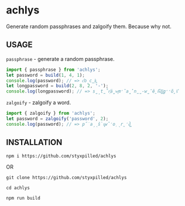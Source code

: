 # achlys

Generate random passphrases and zalgoify them. Because why not.

## USAGE

`passphrase` - generate a random passphrase.

```ts
import { passphrase } from 'achlys';
let password = build(1, 4, 1);
console.log(password); // => c͊o̘c̳k͚
let longpassword = build(2, 8, 2, '-');
console.log(longpassword); // => s̫̝t̼̊r͐ͅä̻w̟ͅm̛̃a̻̽n̼̫-w̫̄ê̯n͆̂d͔͖ĭ͚g̛̛õ̭s̄͛
```

`zalgoify` - zalgoify a word.

```ts
import { zalgoify } from 'achlys';
let password = zalgoify('password', 2);
console.log(password); // => p̋̇a̗̖š̍s͓̝w̌̒o̜̖r̰̒d͇̂
```

## INSTALLATION

`npm i https://github.com/styxpilled/achlys`

OR

`git clone https://github.com/styxpilled/achlys`

`cd achlys`

`npm run build`
